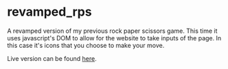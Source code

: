 # revamped_rps
A revamped version of my previous rock paper scissors game. This time it uses javascript's DOM to allow for the website to take inputs of the page. In this case it's icons that you choose to make your move.

Live version can be found [here](https://vincenzoy.github.io/revamped_rps/).
